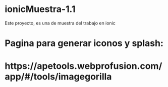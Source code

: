 # ionicMuestra-1.1
Este proyecto, es una de muestra del trabajo en ionic 
<div class="container">
<h1>Pagina para generar iconos y splash: <h1>
<p>https://apetools.webprofusion.com/app/#/tools/imagegorilla<p>
  </div>
